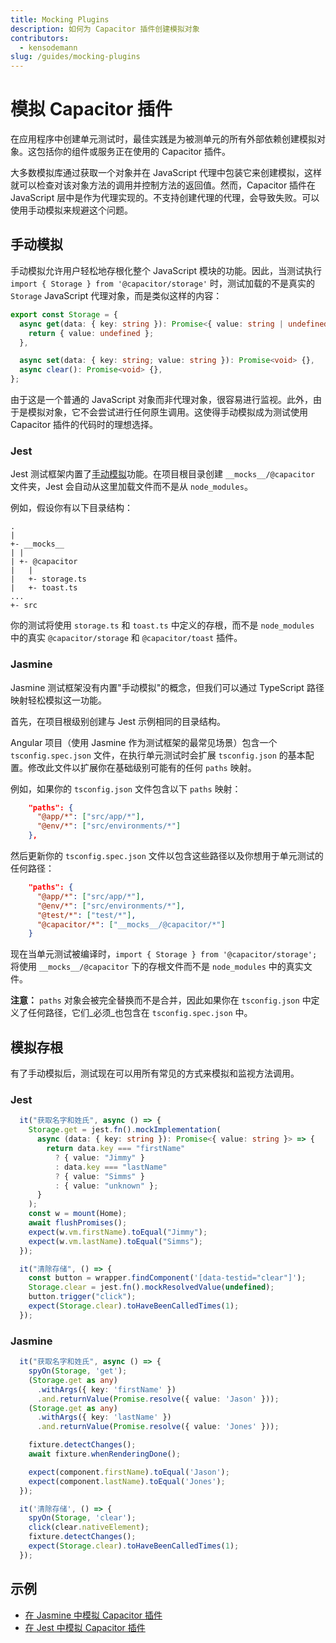 ```yaml
---
title: Mocking Plugins
description: 如何为 Capacitor 插件创建模拟对象
contributors:
  - kensodemann
slug: /guides/mocking-plugins
---
```


# 模拟 Capacitor 插件

在应用程序中创建单元测试时，最佳实践是为被测单元的所有外部依赖创建模拟对象。这包括你的组件或服务正在使用的 Capacitor 插件。

大多数模拟库通过获取一个对象并在 JavaScript 代理中包装它来创建模拟，这样就可以检查对该对象方法的调用并控制方法的返回值。然而，Capacitor 插件在 JavaScript 层中是作为代理实现的。不支持创建代理的代理，会导致失败。可以使用手动模拟来规避这个问题。

## 手动模拟

手动模拟允许用户轻松地存根化整个 JavaScript 模块的功能。因此，当测试执行 `import { Storage } from '@capacitor/storage'` 时，测试加载的不是真实的 `Storage` JavaScript 代理对象，而是类似这样的内容：

```TypeScript
export const Storage = {
  async get(data: { key: string }): Promise<{ value: string | undefined }> {
    return { value: undefined };
  },

  async set(data: { key: string; value: string }): Promise<void> {},
  async clear(): Promise<void> {},
};
```

由于这是一个普通的 JavaScript 对象而非代理对象，很容易进行监视。此外，由于是模拟对象，它不会尝试进行任何原生调用。这使得手动模拟成为测试使用 Capacitor 插件的代码时的理想选择。

### Jest

Jest 测试框架内置了<a href="https://jestjs.io/docs/manual-mocks" _target="blank">手动模拟</a>功能。在项目根目录创建 `__mocks__/@capacitor` 文件夹，Jest 会自动从这里加载文件而不是从 `node_modules`。

例如，假设你有以下目录结构：

```
.
|
+- __mocks__
| |
| +- @capacitor
|   |
|   +- storage.ts
|   +- toast.ts
...
+- src
```

你的测试将使用 `storage.ts` 和 `toast.ts` 中定义的存根，而不是 `node_modules` 中的真实 `@capacitor/storage` 和 `@capacitor/toast` 插件。

### Jasmine

Jasmine 测试框架没有内置"手动模拟"的概念，但我们可以通过 TypeScript 路径映射轻松模拟这一功能。

首先，在项目根级别创建与 Jest 示例相同的目录结构。

Angular 项目（使用 Jasmine 作为测试框架的最常见场景）包含一个 `tsconfig.spec.json` 文件，在执行单元测试时会扩展 `tsconfig.json` 的基本配置。修改此文件以扩展你在基础级别可能有的任何 `paths` 映射。

例如，如果你的 `tsconfig.json` 文件包含以下 `paths` 映射：

```JSON
    "paths": {
      "@app/*": ["src/app/*"],
      "@env/*": ["src/environments/*"]
    },
```

然后更新你的 `tsconfig.spec.json` 文件以包含这些路径以及你想用于单元测试的任何路径：

```JSON
    "paths": {
      "@app/*": ["src/app/*"],
      "@env/*": ["src/environments/*"],
      "@test/*": ["test/*"],
      "@capacitor/*": ["__mocks__/@capacitor/*"]
    }
```

现在当单元测试被编译时，`import { Storage } from '@capacitor/storage';` 将使用 `__mocks__/@capacitor` 下的存根文件而不是 `node_modules` 中的真实文件。

**注意：** `paths` 对象会被完全替换而不是合并，因此如果你在 `tsconfig.json` 中定义了任何路径，它们_必须_也包含在 `tsconfig.spec.json` 中。

## 模拟存根

有了手动模拟后，测试现在可以用所有常见的方式来模拟和监视方法调用。

### Jest

```TypeScript
  it("获取名字和姓氏", async () => {
    Storage.get = jest.fn().mockImplementation(
      async (data: { key: string }): Promise<{ value: string }> => {
        return data.key === "firstName"
          ? { value: "Jimmy" }
          : data.key === "lastName"
          ? { value: "Simms" }
          : { value: "unknown" };
      }
    );
    const w = mount(Home);
    await flushPromises();
    expect(w.vm.firstName).toEqual("Jimmy");
    expect(w.vm.lastName).toEqual("Simms");
  });

  it("清除存储", () => {
    const button = wrapper.findComponent('[data-testid="clear"]');
    Storage.clear = jest.fn().mockResolvedValue(undefined);
    button.trigger("click");
    expect(Storage.clear).toHaveBeenCalledTimes(1);
  });
```

### Jasmine

```TypeScript
  it("获取名字和姓氏", async () => {
    spyOn(Storage, 'get');
    (Storage.get as any)
      .withArgs({ key: 'firstName' })
      .and.returnValue(Promise.resolve({ value: 'Jason' }));
    (Storage.get as any)
      .withArgs({ key: 'lastName' })
      .and.returnValue(Promise.resolve({ value: 'Jones' }));

    fixture.detectChanges();
    await fixture.whenRenderingDone();

    expect(component.firstName).toEqual('Jason');
    expect(component.lastName).toEqual('Jones');
  });

  it('清除存储', () => {
    spyOn(Storage, 'clear');
    click(clear.nativeElement);
    fixture.detectChanges();
    expect(Storage.clear).toHaveBeenCalledTimes(1);
  });
```

## 示例

- [在 Jasmine 中模拟 Capacitor 插件](https://github.com/ionic-team/cap-plugin-mock-jasmine)
- [在 Jest 中模拟 Capacitor 插件](https://github.com/ionic-team/cap-plugin-mock-jest)